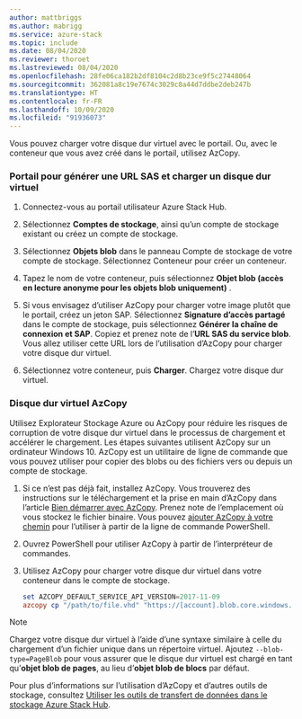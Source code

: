 ```yaml
---
author: mattbriggs
ms.author: mabrigg
ms.service: azure-stack
ms.topic: include
ms.date: 08/04/2020
ms.reviewer: thoroet
ms.lastreviewed: 08/04/2020
ms.openlocfilehash: 28fe06ca182b2df8104c2d8b23ce9f5c27448064
ms.sourcegitcommit: 362081a8c19e7674c3029c8a44d7ddbe2deb247b
ms.translationtype: HT
ms.contentlocale: fr-FR
ms.lasthandoff: 10/09/2020
ms.locfileid: "91936073"
---
```

Vous pouvez charger votre disque dur virtuel avec le portail. Ou, avec le conteneur que vous avez créé dans le portail, utilisez AzCopy.

### <a name="portal-to-generate-sas-url-and-upload-vhd"></a>Portail pour générer une URL SAS et charger un disque dur virtuel

1. Connectez-vous au portail utilisateur Azure Stack Hub.

2. Sélectionnez **Comptes de stockage**, ainsi qu’un compte de stockage existant ou créez un compte de stockage.

3. Sélectionnez **Objets blob** dans le panneau Compte de stockage de votre compte de stockage. Sélectionnez Conteneur pour créer un conteneur.

4. Tapez le nom de votre conteneur, puis sélectionnez **Objet blob (accès en lecture anonyme pour les objets blob uniquement)** .

5. Si vous envisagez d’utiliser AzCopy pour charger votre image plutôt que le portail, créez un jeton SAP. Sélectionnez **Signature d’accès partagé** dans le compte de stockage, puis sélectionnez **Générer la chaîne de connexion et SAP**. Copiez et prenez note de l’**URL SAS du service blob**. Vous allez utiliser cette URL lors de l’utilisation d’AzCopy pour charger votre disque dur virtuel.

6. Sélectionnez votre conteneur, puis **Charger**. Chargez votre disque dur virtuel.

### <a name="azcopy-vhd"></a>Disque dur virtuel AzCopy

Utilisez Explorateur Stockage Azure ou AzCopy pour réduire les risques de corruption de votre disque dur virtuel dans le processus de chargement et accélérer le chargement. Les étapes suivantes utilisent AzCopy sur un ordinateur Windows 10. AzCopy est un utilitaire de ligne de commande que vous pouvez utiliser pour copier des blobs ou des fichiers vers ou depuis un compte de stockage.

1. Si ce n’est pas déjà fait, installez AzCopy. Vous trouverez des instructions sur le téléchargement et la prise en main d’AzCopy dans l’article [Bien démarrer avec AzCopy](/azure/storage/common/storage-use-azcopy-v10). Prenez note de l’emplacement où vous stockez le fichier binaire. Vous pouvez [ajouter AzCopy à votre chemin](https://www.architectryan.com/2018/03/17/add-to-the-path-on-windows-10/) pour l’utiliser à partir de la ligne de commande PowerShell.

2. Ouvrez PowerShell pour utiliser AzCopy à partir de l’interpréteur de commandes.

3. Utilisez AzCopy pour charger votre disque dur virtuel dans votre conteneur dans le compte de stockage.

    ```powershell  
    set AZCOPY_DEFAULT_SERVICE_API_VERSION=2017-11-09
    azcopy cp "/path/to/file.vhd" "https://[account].blob.core.windows.net/[container]/[path/to/blob]?[SAS] --blob-type=PageBlob
    ```

> [!NOTE]  
> Chargez votre disque dur virtuel à l’aide d’une syntaxe similaire à celle du chargement d’un fichier unique dans un répertoire virtuel. Ajoutez `--blob-type=PageBlob` pour vous assurer que le disque dur virtuel est chargé en tant qu’**objet blob de pages**, au lieu d’**objet blob de blocs** par défaut.

Pour plus d’informations sur l’utilisation d’AzCopy et d’autres outils de stockage, consultez [Utiliser les outils de transfert de données dans le stockage Azure Stack Hub](../user/azure-stack-storage-transfer.md).